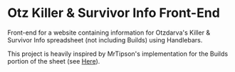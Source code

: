 # Otz Killer & Survivor Info Front-End

Front-end for a website containing information for Otzdarva's Killer & Survivor Info spreadsheet (not including Builds) using Handlebars.

This project is heavily inspired by MrTipson's implementation for the Builds portion of the sheet (see [Here](https://github.com/MrTipson/otz-builds)).